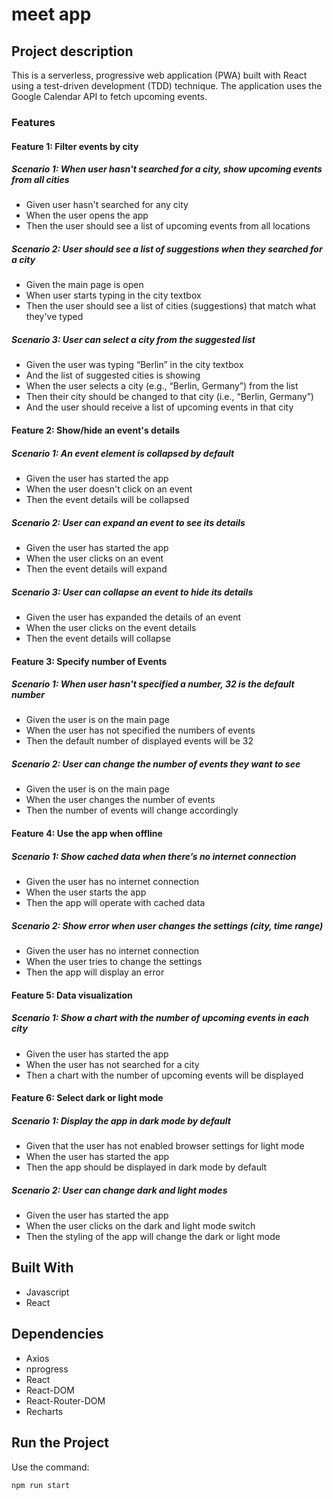 # meet app

## Project description

This is a serverless, progressive web application (PWA) built with React using a test-driven development (TDD) technique. The application uses the Google Calendar API to fetch upcoming events.

### Features

#### Feature 1: Filter events by city

##### Scenario 1: When user hasn't searched for a city, show upcoming events from all cities

- Given user hasn't searched for any city
- When the user opens the app
- Then the user should see a list of upcoming events from all locations

##### Scenario 2: User should see a list of suggestions when they searched for a city

- Given the main page is open
- When user starts typing in the city textbox
- Then the user should see a list of cities (suggestions) that match what they've typed

##### Scenario 3: User can select a city from the suggested list

- Given the user was typing “Berlin” in the city textbox
- And the list of suggested cities is showing
- When the user selects a city (e.g., “Berlin, Germany”) from the list
- Then their city should be changed to that city (i.e., “Berlin, Germany”)
- And the user should receive a list of upcoming events in that city

#### Feature 2: Show/hide an event's details

##### Scenario 1: An event element is collapsed by default

- Given the user has started the app
- When the user doesn't click on an event
- Then the event details will be collapsed

##### Scenario 2: User can expand an event to see its details

- Given the user has started the app
- When the user clicks on an event
- Then the event details will expand

##### Scenario 3: User can collapse an event to hide its details

- Given the user has expanded the details of an event
- When the user clicks on the event details
- Then the event details will collapse

#### Feature 3: Specify number of Events

##### Scenario 1: When user hasn't specified a number, 32 is the default number

- Given the user is on the main page
- When the user has not specified the numbers of events
- Then the default number of displayed events will be 32

##### Scenario 2: User can change the number of events they want to see

- Given the user is on the main page
- When the user changes the number of events
- Then the number of events will change accordingly

#### Feature 4: Use the app when offline

##### Scenario 1: Show cached data when there’s no internet connection

- Given the user has no internet connection
- When the user starts the app
- Then the app will operate with cached data

##### Scenario 2: Show error when user changes the settings (city, time range)

- Given the user has no internet connection
- When the user tries to change the settings
- Then the app will display an error

#### Feature 5: Data visualization

##### Scenario 1: Show a chart with the number of upcoming events in each city

- Given the user has started the app
- When the user has not searched for a city
- Then a chart with the number of upcoming events will be displayed

#### Feature 6: Select dark or light mode

##### Scenario 1: Display the app in dark mode by default

- Given that the user has not enabled browser settings for light mode
- When the user has started the app
- Then the app should be displayed in dark mode by default

##### Scenario 2: User can change dark and light modes

- Given the user has started the app
- When the user clicks on the dark and light mode switch
- Then the styling of the app will change the dark or light mode

## Built With

- Javascript
- React

## Dependencies

- Axios
- nprogress
- React
- React-DOM
- React-Router-DOM
- Recharts

## Run the Project

Use the command:

```bash
npm run start
```
